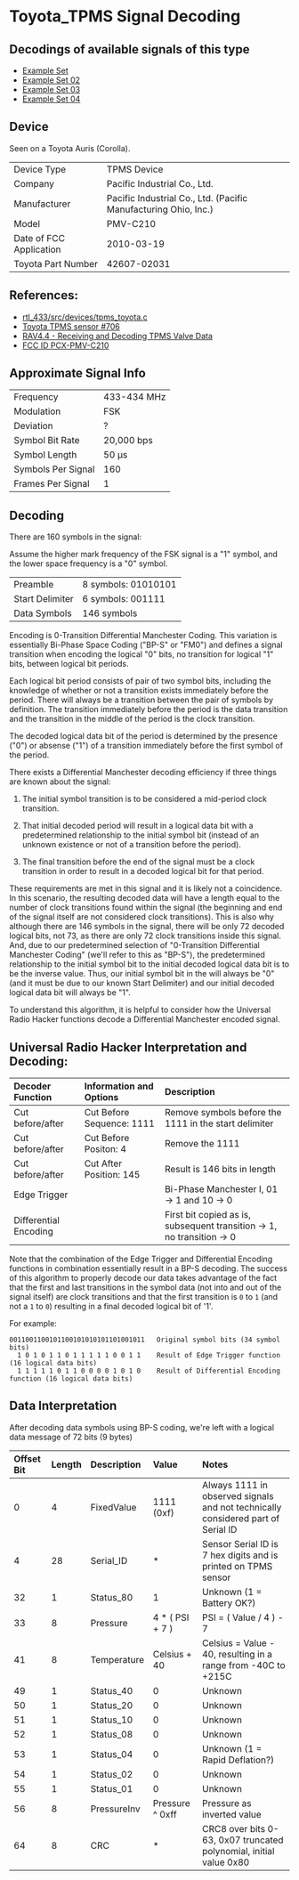 ﻿# Toyota_TPMS Signal Decoding

## Decodings of available signals of this type

- [Example Set](ANALYSIS/README.md)
- [Example Set 02](02/ANALYSIS/README.md)
- [Example Set 03](03/ANALYSIS/README.md)
- [Example Set 04](04/ANALYSIS/README.md)

## Device

Seen on a Toyota Auris (Corolla).

|||
|:-|:-|
| Device Type | TPMS Device |
| Company | Pacific Industrial Co., Ltd. |
| Manufacturer | Pacific Industrial Co., Ltd. (Pacific Manufacturing Ohio, Inc.) |
| Model | PMV-C210 |
| Date of FCC Application | 2010-03-19 |
| Toyota Part Number | 42607-02031 |


## References:

- [rtl_433/src/devices/tpms_toyota.c](https://github.com/merbanan/rtl_433/blob/master/src/devices/tpms_toyota.c)
- [Toyota TPMS sensor #706](https://github.com/merbanan/rtl_433/issues/706)
- [RAV4.4 - Receiving and Decoding TPMS Valve Data](http://forum.rav4driversclub.com/thread/74/rav4-receiving-decoding-tpms-valve)
- [FCC ID PCX-PMV-C210](https://fccid.io/PCX-PMV-C210)

## Approximate Signal Info

|||
|:-|:-|
| Frequency          | 433-434 MHz         |
| Modulation         | FSK                 |
| Deviation          | ?                   |
| Symbol Bit Rate    | 20,000 bps          |
| Symbol Length      | 50 μs               |
| Symbols Per Signal | 160                 |
| Frames Per Signal  | 1                   |

## Decoding

There are 160 symbols in the signal:

Assume the higher mark frequency of the FSK signal is a "1" symbol, and the lower space frequency is a "0" symbol.

|||
|:-|:-|
| Preamble             | 8 symbols: 01010101        | 
| Start Delimiter      | 6 symbols: 001111          | 
| Data Symbols         | 146 symbols                |

Encoding is 0-Transition Differential Manchester Coding.  This variation is essentially Bi-Phase Space Coding ("BP-S" or "FM0") and defines a signal 
transition when encoding the logical "0" bits, no transition for logical "1" bits, between logical bit periods.

Each logical bit period consists of pair of two symbol bits, including the knowledge of whether or not a transition exists immediately before the period. 
There will always be a transition between the pair of symbols by definition.  The transition immediately before the period is the data transition and
the transition in the middle of the period is the clock transition.

The decoded logical data bit of the period is determined by the presence ("0") or absense ("1") of a transition immediately before the first symbol 
of the period.

There exists a Differential Manchester decoding efficiency if three things are known about the signal:

1. The initial symbol transition is to be considered a mid-period clock transition.

2. That initial decoded period will result in a logical data bit with a predetermined relationship to the initial symbol bit (instead of an
   unknown existence or not of a transition before the period).

3. The final transition before the end of the signal must be a clock transition in order to result in a decoded logical bit for that period.

These requirements are met in this signal and it is likely not a coincidence.  In this scenario, the resulting decoded data will have a length equal to 
the number of clock transitions found within the signal (the beginning and end of the signal itself are not considered clock transitions).  This is also
why although there are 146 symbols in the signal, there will be only 72 decoded logical bits, not 73, as there are only 72 clock transitions inside this 
signal.  And, due to our predetermined selection of "0-Transition Differential Manchester Coding" (we'll refer to this as "BP-S"), the predetermined 
relationship to the initial symbol bit to the initial decoded logical data bit is to be the inverse value.  Thus, our initial symbol bit in the will
always be "0" (and it must be due to our known Start Delimiter) and our initial decoded logical data bit will always be "1".

To understand this algorithm, it is helpful to consider how the Universal Radio Hacker functions decode a Differential Manchester encoded signal.

## Universal Radio Hacker Interpretation and Decoding:

| Decoder Function    | Information and Options   | Description |
|:-                   |:-                         |:-           |
| Cut before/after    | Cut Before Sequence: 1111 | Remove symbols before the 1111 in the start delimiter |
| Cut before/after    | Cut Before Positon: 4     | Remove the 1111 |
| Cut before/after    | Cut After Position: 145    | Result is 146 bits in length
| Edge Trigger        |                           | Bi-Phase Manchester I, 01 -> 1 and 10 -> 0 
| Differential Encoding |                         | First bit copied as is, subsequent transition -> 1, no transition -> 0

Note that the combination of the Edge Trigger and Differential Encoding functions in combination essentially result in a BP-S 
decoding.  The success of this algorithm to properly decode our data takes advantage of the fact that the first and last 
transitions in the symbol data (not into and out of the signal itself) are clock transitions and that the first transition is 
`0` to `1` (and not a `1` to `0`) resulting in a final decoded logical bit of '1'.

For example:

```
0011001100101100101010101101001011   Original symbol bits (34 symbol bits)
  1 0 1 0 1 1 0 1 1 1 1 1 0 0 1 1    Result of Edge Trigger function (16 logical data bits)
  1 1 1 1 1 0 1 1 0 0 0 0 1 0 1 0    Result of Differential Encoding function (16 logical data bits)
```

## Data Interpretation

After decoding data symbols using BP-S coding, we're left with a logical data message of 72 bits (9 bytes)

| Offset Bit | Length | Description | Value           | Notes |
|:-----------|:-------|:------------|:----------------|:------|
| 0          | 4      | FixedValue  | 1111  (0xf)     | Always 1111 in observed signals and not technically considered part of Serial ID |
| 4          | 28     | Serial_ID   | *               | Sensor Serial ID is 7 hex digits and is printed on TPMS sensor |
| 32         | 1      | Status_80   | 1               | Unknown (1 = Battery OK?)
| 33         | 8      | Pressure    | 4 * ( PSI + 7 ) | PSI = ( Value / 4 ) - 7 |
| 41         | 8      | Temperature | Celsius + 40    | Celsius = Value - 40, resulting in a range from -40C to +215C |
| 49         | 1      | Status_40   | 0               | Unknown
| 50         | 1      | Status_20   | 0               | Unknown
| 51         | 1      | Status_10   | 0               | Unknown
| 52         | 1      | Status_08   | 0               | Unknown
| 53         | 1      | Status_04   | 0               | Unknown (1 = Rapid Deflation?)
| 54         | 1      | Status_02   | 0               | Unknown
| 55         | 1      | Status_01   | 0               | Unknown
| 56         | 8      | PressureInv | Pressure ^ 0xff | Pressure as inverted value |
| 64         | 8      | CRC         | *               | CRC8 over bits 0-63, 0x07 truncated polynomial, initial value 0x80 |
